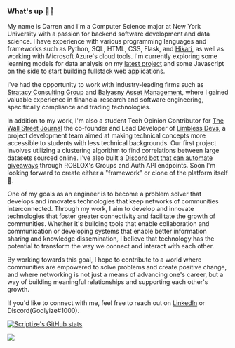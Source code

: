 ### What's up ✌🏿

My name is Darren and I'm a Computer Science major at New York University with a passion for backend software development and data science. I have experience with various programming languages and frameworks such as Python, SQL, HTML, CSS, Flask, and [Hikari](https://github.com/hikari-py/hikari), as well as working with Microsoft Azure's cloud tools. I'm currently exploring some learning models for data analysis on my [latest project](https://github.com/Scriptize/Cluster_Analysis_Project) and some Javascript on the side to start building fullstack web applications.

I've had the opportunity to work with industry-leading firms such as [Stratacy Consulting Group](https://stratacy.com/) and [Balyasny Asset Management](https://www.bamfunds.com/), where I gained valuable experience in financial research and software engineering, specifically compliance and trading technologies.

In addition to my work, I'm also a student Tech Opinion Contributor for [The Wall Street Journal](https://www.wsj.com/news/opinion?mod=wsjheader_logo)  the co-founder and Lead Developer of [Limbless Devs](https://limbless.vercel.app/), a project development team aimed at making technical concepts more accessible to students with less technical backgrounds. Our first project involves utilizing a clustering algorithm to find correlations between large datasets sourced online. I've also built a [Discord bot that can automate giveaways](https://github.com/Scriptize/Robux-Rain) through ROBLOX's Groups and Auth API endpoints. Soon I'm looking forward to create either a "framework" or clone of the platform itself 🤔.

One of my goals as an engineer is to become a problem solver that develops and innovates technologies that keep networks of communities interconnected. Through my work, I aim to develop and innovate technologies that foster greater connectivity and facilitate the growth of communities. Whether it's building tools that enable collaboration and communication or developing systems that enable better information sharing and knowledge dissemination, I believe that technology has the potential to transform the way we connect and interact with each other.

By working towards this goal, I hope to contribute to a world where communities are empowered to solve problems and create positive change, and where networking is not just a means of advancing one's career, but a way of building meaningful relationships and supporting each other's growth.

If you'd like to connect with me, feel free to reach out on [LinkedIn](https://www.linkedin.com/in/darrenblaylock/) or Discord(Godlyize#1000).


[![Scriptize's GitHub stats](https://github-readme-stats.vercel.app/api?username=scriptize&show_icons=true&theme=dark)](https://github.com/scriptize/github-readme-stats)

![](https://komarev.com/ghpvc/?username=scriptize)
